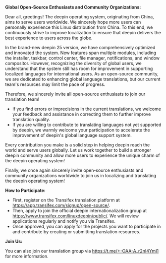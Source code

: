 **Global Open-Source Enthusiasts and Community Organizations:**

Dear all, greetings! The deepin operating system, originating from China, aims to serve users worldwide. We sincerely hope more users can personally experience this Linux distribution from China. To this end, we continuously strive to improve localization to ensure that deepin delivers the best experience to users across the globe.

In the brand-new deepin 25 version, we have comprehensively optimized and innovated the system. New features span multiple modules, including the installer, taskbar, control center, file manager, notifications, and window compositor. However, recognizing the diversity of global users, we understand that the system still has room for improvement in supporting localized languages for international users. As an open-source community, we are dedicated to enhancing global language translations, but our current team's resources may limit the pace of progress.

Therefore, we sincerely invite all open-source enthusiasts to join our translation team!

- If you find errors or imprecisions in the current translations, we welcome your feedback and assistance in correcting them to further improve translation quality.
- If you are willing to contribute to translating languages not yet supported by deepin, we warmly welcome your participation to accelerate the improvement of deepin's global language support system.

Every contribution you make is a solid step in helping deepin reach the world and serve users globally. Let us work together to build a stronger deepin community and allow more users to experience the unique charm of the deepin operating system!

Finally, we once again sincerely invite open-source enthusiasts and community organizations worldwide to join us in localizing and translating the deepin operating system!

**How to Participate:**

- First, register on the Transifex translation platform at <https://app.transifex.com/signup/open-source/>.
- Then, apply to join the official deepin internationalization group at <https://www.transifex.com/linuxdeepin/public/>. We will review applications regularly and notify you via Transifex.
- Once approved, you can apply for the projects you want to participate in and contribute by creating or submitting translation resources.

**Join Us:**

You can also join our translation group via <https://t.me/+-OAA-A_r2nI4YmI1> for more information.
